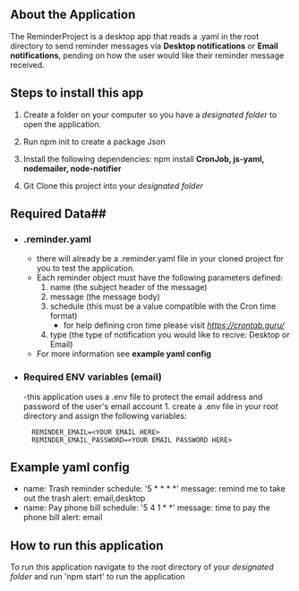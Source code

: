 ## About the Application ##
 
The ReminderProject is a desktop app that reads a .yaml in the root directory to send reminder messages via  **Desktop notifications** or **Email notifications**, pending on how the user would like their reminder message received.
 
 
 
## Steps to install this app ## 
 
1. Create a folder on your computer so you have a _designated folder_ to open the application.
 
2. Run npm init to create a package Json
 
3. Install the following dependencies: npm install **CronJob, js-yaml, nodemailer, node-notifier** 
 
4. Git Clone this project into your _designated folder_
 
 
 
## Required Data##
 
- ### .reminder.yaml
    - there will already be a .reminder.yaml file in your cloned project for you to test the application.  
    - Each reminder object must have the following parameters defined:
        1. name (the subject header of the message)
        2. message (the message body)
        3. schedule (this must be a value compatible with the Cron time format)
           - for help defining cron time please visit _https://crontab.guru/_
        4. type (the type of notification you would like to recive: Desktop or Email)
    - For more information see **example yaml config**
 
- ### Required ENV variables (email)
    -this application uses a .env file to protect the email address and password of the user's email account
        1. create a .env file in your root directory and assign the following variables:
 
        REMINDER_EMAIL=<YOUR EMAIL HERE>
        REMINDER_EMAIL_PASSWORD=<YOUR EMAIL PASSWORD HERE>
 
 
## Example yaml config ##
 
- name: Trash reminder
  schedule: '5 * * * *'
  message: remind me to take out the trash
  alert: email,desktop
- name: Pay phone bill
  schedule: '5 4 1 * *'
  message: time to pay the phone bill
  alert: email
 
 
## How to run this application
 
To run this application navigate to the root directory of your _designated folder_ and run 'npm start' to run the application 